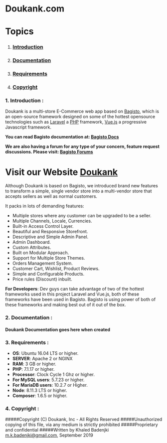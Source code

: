 <h1>Doukank.com</h1>

# Topics
1. ### [Introduction](#1-introduction-)
2. ### [Documentation](#2-documentation-)
3. ### [Requirements](#2-requirements-)
4. ### [Copyright](#3-copyright-)

### 1. Introduction <a name="#1-introduction-"></a>:

Doukank is a multi-store E-Commerce web app based on [Bagisto](https://www.bagisto.com), which is an open-source framework designed on some of the hottest opensource technologies
such as [Laravel](https://laravel.com) a [PHP](https://secure.php.net/) framework, [Vue.js](https://vuejs.org)
a progressive Javascript framework.


**You can read Bagisto documentation at: [Bagisto Docs](https://devdocs.bagisto.com/)**

**We are also having a forum for any type of your concern, feature request discussions. Please visit: [Bagisto Forums](https://forums.bagisto.com/)**

# Visit our Website [Doukank](https://www.doukank.com)

Although Doukank is based on Bagisto, we introduced brand new features to transform a simple, single vendor store into a multi-vendor store that accepts sellers as well as normal customers.


It packs in lots of demanding features:

* Multiple stores where any customer can be upgraded to be a seller.
* Multiple Channels, Locale, Currencies.
* Built-in Access Control Layer.
* Beautiful and Responsive Storefront.
* Descriptive and Simple Admin Panel.
* Admin Dashboard.
* Custom Attributes.
* Built on Modular Approach.
* Support for Multiple Store Themes.
* Orders Management System.
* Customer Cart, Wishlist, Product Reviews.
* Simple and Configurable Products.
* Price rules (Discount) inbuilt.

**For Developers**:
Dev guys can take advantage of two of the hottest frameworks used in this project Laravel and Vue.js, both of these frameworks have been used in Bagisto.
Bagisto is using power of both of these frameworks and making best out of it out of the box.

### 2. Documentation <a name="#-documentation-"></a>:

#### Doukank Documentation goes here when created

### 3. Requirements <a name="#requirements"></a>:

* **OS**: Ubuntu 16.04 LTS or higher.
* **SERVER**: Apache 2 or NGINX
* **RAM**: 3 GB or higher.
* **PHP**: 7.1.17 or higher.
* **Processor**: Clock Cycle 1 Ghz or higher.
* **For MySQL users**: 5.7.23 or higher.
* **For MariaDB users**: 10.2.7 or Higher.
* **Node**: 8.11.3 LTS or higher.
* **Composer**: 1.6.5 or higher.

### 4. Copyright :
#####Copyright (C) Doukank, Inc - All Rights Reserved
#####Unauthorized copying of this file, via any medium is strictly prohibited
#####Proprietary and confidential
#####Written by Khaled Badenjki <m.k.badenjki@gmail.com>, September 2019
